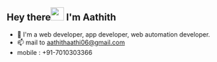 ## Hey there<img src="https://raw.githubusercontent.com/MartinHeinz/MartinHeinz/master/wave.gif" width="30px"> I'm Aathith

- 👀 I'm a web developer, app developer, web automation developer.
- 📫 mail to aathithaathi06@gmail.com
- mobile : +91-7010303366

<!---
aathithaathi/aathithaathi is a ✨ special ✨ repository because its `README.md` (this file) appears on your GitHub profile.
You can click the Preview link to take a look at your changes.
--->
